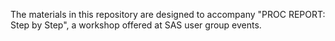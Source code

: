 The materials in this repository are designed to accompany "PROC REPORT: Step by Step", a workshop offered at SAS user group events.